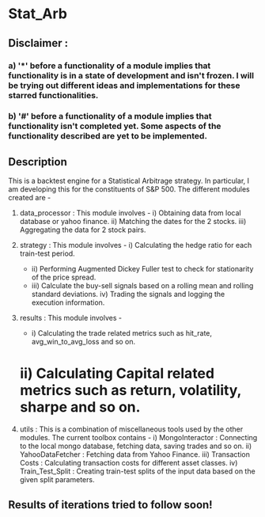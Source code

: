 # Stat_Arb

## Disclaimer : 
### a) '*' before a functionality of a module implies that functionality is in a state of development and isn't frozen. I will be trying out different ideas and implementations for these starred functionalities.
### b) '#' before a functionality of a module implies that functionality isn't completed yet. Some aspects of the functionality described are yet to be implemented.

## Description
This is a backtest engine for a Statistical Arbitrage strategy. In particular, I am developing this for the constituents of S&P 500.
The different modules created are - 
1) data_processor : 
This module involves - 
    i) Obtaining data from local database or yahoo finance.
    ii) Matching the dates for the 2 stocks.
    iii) Aggregating the data for 2 stock pairs.

2) strategy : 
This module involves - 
    i) Calculating the hedge ratio for each train-test period.
    * ii) Performing Augmented Dickey Fuller test to check for stationarity of the price spread.
    * iii) Calculate the buy-sell signals based on a rolling mean and rolling standard deviations.
    iv) Trading the signals and logging the execution information.

3) results :
This module involves - 
    * i) Calculating the trade related metrics such as hit_rate, avg_win_to_avg_loss and so on.
    # ii) Calculating Capital related metrics such as return, volatility, sharpe and so on.

4) utils : 
This is a combination of miscellaneous tools used by the other modules. The current toolbox contains - 
    i) MongoInteractor : Connecting to the local mongo database, fetching data, saving trades and so on.
    ii) YahooDataFetcher : Fetching data from Yahoo Finance.
    iii) Transaction Costs : Calculating transaction costs for different asset classes.
    iv) Train_Test_Split : Creating train-test splits of the input data based on the given split parameters.


## Results of iterations tried to follow soon!
